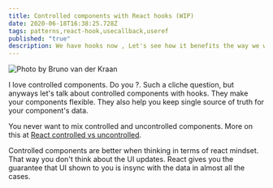 ```yaml
---
title: Controlled components with React hooks (WIP)
date: 2020-06-18T16:38:25.728Z
tags: patterns,react-hook,usecallback,useref
published: "true"
description: We have hooks now , Let's see how it benefits the way we write controlled components today.
---
```


![Photo by Bruno van der Kraan](https://images.unsplash.com/photo-1519819850695-afeaed86c0a3?ixlib=rb-1.2.1&ixid=eyJhcHBfaWQiOjEyMDd9&auto=format&fit=crop&w=400&q=80)

I love controlled components. Do you ?. Such a cliche question, but anyways let's talk about controlled components with hooks. They make your components flexible. They also help you keep single source of truth for your component's data.

You never want to mix controlled and uncontrolled components. More on this at [React controlled vs uncontrolled](https://reactjs.org/docs/glossary.html#controlled-vs-uncontrolled-components).

Controlled components are better when thinking in terms of react mindset. That way you don't think about the UI updates. React gives you the guarantee that UI shown to you is insync with the data in almost all the cases.

<!-- The other day I was working on a controlled component and I want to debounce certain actions and not debounce certain actions at the same time in useEffect. I start wondering , Can we have a debounced effect ?
While answering this question in my mind, I went through few ideas which are good in their respective scenarios. Now I think it is worth sharing all those ideas and a debounced effect itself that I was able to write finally.

Let's see the problem at hand and then we will see various approaches to solve it.

`gist:simbathesailor/709974316e8268b195fece9bc95a561c`

Notice above **App** and **ChildComponent**. The input in child is dependent on the parent component for it's value. We call it as [Controlled component](https://reactjs.org/docs/forms.html#controlled-components). Some people must be thinking why I have to keep the value in parent component? Why I can't keep it in Child Component. The answer is , these scenarios are pretty common in all real world applications. For example, I had the following case:

The input value was kept in Redux store, because it is used at other locations in app to determine certain behaviour. That's where I started thinking about a debounced effect.

Hence an example based on controlled components.

Notice few things above.

**1.** OnChange function need to do two things.

**2.** A non-debounced change which changes the value. It can't be debounced. Making it debounced will stop the values to reflect in the input as it is a controlled component.

**3.** A debounced change. In the above example we are just logging something but in real application it can be anything e.g making api call, updating filter e.t.c. That has to be debounced for the performance sake.

Here is an image showing the visual representation of what's going on here. Made with [excalidraw](https://www.excalidraw.com). Quite smiple and amazing to use.

![Problem Visual Image](./debouncedeffectdraw1.png)

### First Try :

`gist:simbathesailor/fe73dc6cefd6f59d50730bd65e9bacfa`

Notice above our **makeApiCallRaw** is not dependent on any thing in the component and its all good to pull the function outside of the component. In this case the makeApiCallRow will be debounced.

But as you must be thinking this is not always possible to do. And you are right.

So let's try 2nd approach.

### Second Try

`gist:simbathesailor/1d00a0ac510b3577b9c6e5eb6c458569`

Notice we bring in **debouncedmakeApiCall** inside the **ChildComponent**. We are making use of useCallback to persist the reference of function intact across rerender. And it works correctly. Checkout this codepen link.

https://codepen.io/stack26/pen/qBExgGV?editors=1011

But this approach is more or less same as the first one. If you can do this method, you can very well
do the first method. With the useCallback and blank dependency, the closure is going to get created only once for the callback passed. It means the returned value from useCallback function will return same function reference across rerender.

```jsx
const returnedCallback = React.useCallback(() => {}, [])
// returnedCallback will point to same function, until the component unmounts
```

If the debouncedmakeApiCall is dependent on any other value (e.g props, any variable in scope), the new values will not get reflected while the debounce function runs.

```jsx
const returnedCallback = React.useCallback(value => {
  // using some value available in the scope
  makeApiCallRaw(value, someValueFromOuterScope)
}, [])
```

Now someValueFromOuterScope will keep on referring to its initial value across rerender. To see this case, lets add something to our callback as dependency and see the results. We only have **value** variable available in outside scope. So let's add it.

https://codepen.io/stack26/pen/MWYQxVo?editors=1111

Notice how the effect runs for all the value changes.
It is definitely something which we don't want to happen.

> So what approach should be followed?. The second approach looks quite useful ,but has the problem of changing its reference for every run.

One way we can do is to remove all the dependencies from dependencies array and pass all of them as the arguments to the debounce function. We solve both the issues.

**1.** The reference to the function will remain persisted across rerender.

**2.** The debounce function will be getting all the latest values. No stale data and no closure issues.

Here is the running code example.

https://codepen.io/stack26/pen/QWwmoEL?editors=1011

Notice **debouncedmakeApiCall** is dependent completely on arguments for latest values.

But then, Is it always possible ? So far , it worked out for me. But still it brings in lot more verbosity, if the callback is dependent on many values in the function scope.

### Third Try

> Can we have a **debounced useEffect** ?

The API can be very similar to useEffect plus some debounce specific arguments.

```jsx
useDebouncedEffect(callback, dependencyArr, debounceTimeout[number], {
  trailing: [boolean],
  leading: [boolean],
})
```

It can be very handy and prevent all those arguments passing and reference maintainance hustles. Any thing available in scope should be available having expected values.

Let's try this. First let me explain you the idea which has been used.

So useEffect only run again when dependency list changes.

> What if we can debounce the changes
> to the dependency list ?

If we are able to do so , we should be able to debounce the useEffect callback run also.

Yes friends. The hook we are going to write is just based on this idea. Below is the complete code.

`gist:simbathesailor/aff2228f05e2db0117314cf9329477a9`

**1** Line 9 : we are just keeping a local reference of dependency passed. The change to local \_dependency is debounced

**2** Line 24 - 28 : We are just calling the with depnency array which is nothing but dependency itself. Whenever any element in the dependency changes, the effect runs it's callback.

**3** Line 12 - 22: we are making use of the same approach we talked in Try 2. Making use of callback and making sure the reference to the makeChangeTodependency remains constant across rerender.

Here is the working codepen link:

https://codepen.io/stack26/pen/YzPeojM?editors=0111

Start typing in the input box and see the useDebouncedEffect running after 2, 3 and 5 seconds.

**Check the logs in dev tools for the output**

**But there is one problem, have you noticed it ?**

The first run of callbacks is not debounced. They just run without 2, 3 and 5 second wait for the first time.

This can be unacceptable at certain scenarios. But I think this should be managable by adding checks.

> Why it ran for the first time ?

Because we cannot debounce the first run.

For not running in the first run, we can add checks to our custom hook but remember the hooks cannot be used inside conditional. They have to be used only at the first level in function.

Although, we were able to write a debounced hook, it has it's own shortcoming. Dependending on the scenario it can be useful. I think the last approach can be little non-deterministic to work at times in terms of debugging. 2nd approach is more deterministic. But still I don't like the verbosity of second approach. I think I have to agree with this tradeoffs involved.

So the method 2 is the most right solution at this point in time but not the elegant solution atleast for me.

Thank you guys, if you are still with me 😄 !! Has any one of you have tried writing a debounced hook ?. Were you able to do it ?. If yes Please share and if not still share any problems with react hooks. Hit me up on twitter.

https://twitter.com/simbatheesailor -->
